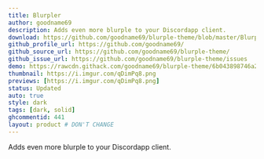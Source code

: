 ```yaml
---
title: Blurpler
author: goodname69
description: Adds even more blurple to your Discordapp client.
download: https://github.com/goodname69/blurple-theme/blob/master/Blurpler.theme.css
github_profile_url: https://github.com/goodname69/
github_source_url: https://github.com/goodname69/blurple-theme/
github_issue_url: https://github.com/goodname69/blurple-theme/issues
demo: https://rawcdn.githack.com/goodname69/blurple-theme/6b043898746a2196a4bf2e07a61bba59b640a210/Blurpler.theme.css
thumbnail: https://i.imgur.com/qDimPq8.png
previews: [https://i.imgur.com/qDimPq8.png]
status: Updated
auto: true
style: dark
tags: [dark, solid]
ghcommentid: 441
layout: product # DON'T CHANGE
---
```

Adds even more blurple to your Discordapp client.